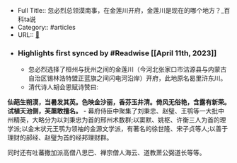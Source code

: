 - Full Title:: 忽必烈总领漠南事，在金莲川开府，金莲川是现在的哪个地方？_百科ta说
- Category:: #articles
- URL:: [🔗](https://baike.baidu.com/tashuo/browse/content?id=2ad338d358dd55cdadfbe940&lemmaId=6979719&fromLemmaModule=pcBottom&lemmaTitle=%E9%87%91%E8%8E%B2%E5%B7%9D&fromModule=lemma_bottom-tashuo-article)
- ### Highlights first synced by #Readwise [[April 11th, 2023]]
    - 忽必烈选择了桓州与抚州之间的金莲川（今河北张家口市沽源县与内蒙古自治区锡林浩特盟正蓝旗之间闪电河沿岸）开府，此地原名曷里浒东川。
    - 清代诗人胡会恩赋诗赞曰:

**仙葩生朔漠，当暑发其英。色映金沙丽，香芬玉井清。倚风无俗艳，含露有新荣。试植天池侧，芙蕖敢擅名。**
    - 幕府侍臣中聚集了刘秉忠、赵璧、王鹗等一大批中州精英，大略分为以刘秉忠为首的邢州术数群;以窦默、姚枢、许衡三人为首的理学派;以金末状元王鹗为领袖的金源文学派，有著名的徐世隆、宋子贞等人;以善于理财的郝经、赵璧为首的经邦理财群。

同时还有吐蕃撒加派高僧八思巴、禅宗僧人海云、道教萧公弼道长等等。
